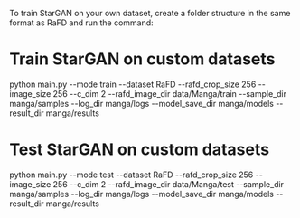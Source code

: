 To train StarGAN on your own dataset, create a folder structure in the same format as RaFD and run the command:

# Train StarGAN on custom datasets
python main.py --mode train --dataset RaFD --rafd_crop_size 256 --image_size 256 --c_dim 2 --rafd_image_dir data/Manga/train --sample_dir manga/samples --log_dir manga/logs --model_save_dir manga/models --result_dir manga/results

# Test StarGAN on custom datasets
python main.py --mode test --dataset RaFD --rafd_crop_size 256 --image_size 256 --c_dim 2 --rafd_image_dir data/Manga/test --sample_dir manga/samples --log_dir manga/logs --model_save_dir manga/models --result_dir manga/results
